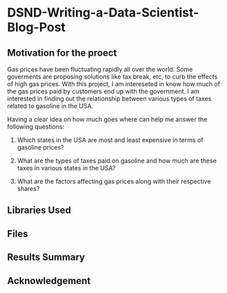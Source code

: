 # DSND-Writing-a-Data-Scientist-Blog-Post

## Motivation for the proect

Gas prices have been fluctuating rapidly all over the world. Some goverments are proposing solutions like tax break, etc, to curb the effects of high gas prices. With this project, I am intereseted in know how much of the gas prices paid by customers end up with the government. I am interested in finding out the relationship between various types of taxes related to gasoline in the USA.

Having a clear idea on how much goes where can help me answer the following questions:

1. Which states in the USA are most and least expensive in terms of gasoline prices?

2. What are the types of taxes paid on gasoline and how much are these taxes in various states in the USA?

3. What are the factors affecting gas prices along with their respective shares?

## Libraries Used

## Files

## Results Summary

## Acknowledgement
